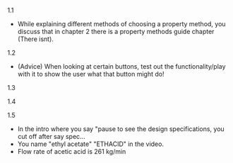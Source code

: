 1.1

- While explaining different methods of choosing a property method, you discuss that in chapter 2 there is a property methods guide chapter (There isnt).

1.2
- (Advice) When looking at certain buttons, test out the functionality/play with it to show the user what that button might do!

1.3

1.4


1.5

- In the intro where you say "pause to see the design specifications, you cut off after say spec...
- You name "ethyl acetate" "ETHACID" in the video.
- Flow rate of acetic acid is 261 kg/min